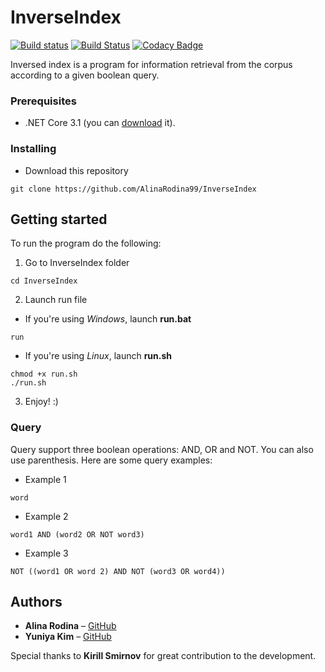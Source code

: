 # InverseIndex
[![Build status](https://ci.appveyor.com/api/projects/status/70nsp5hoy5oscwbp/branch/main?svg=true)](https://ci.appveyor.com/project/yuniyakim/inverseindex/branch/main)
[![Build Status](https://travis-ci.org/AlinaRodina99/InverseIndex.svg?branch=main)](https://travis-ci.org/AlinaRodina99/InverseIndex)
[![Codacy Badge](https://app.codacy.com/project/badge/Grade/b2d19a1377c84f24a0868565a0ed4207)](https://www.codacy.com/gh/AlinaRodina99/InverseIndex/dashboard?utm_source=github.com&amp;utm_medium=referral&amp;utm_content=AlinaRodina99/InverseIndex&amp;utm_campaign=Badge_Grade)


Inversed index is a program for information retrieval from the corpus according to a given boolean query.


### Prerequisites

* .NET Core 3.1 (you can [download](https://dotnet.microsoft.com/download/dotnet/3.1) it).


### Installing

* Download this repository
```
git clone https://github.com/AlinaRodina99/InverseIndex
```


## Getting started

To run the program do the following:


1. Go to InverseIndex folder
```
cd InverseIndex
```

2. Launch run file
 * If you're using *Windows*, launch **run.bat**
```
run
```
 * If you're using *Linux*, launch **run.sh**
```
chmod +x run.sh
./run.sh
```

3. Enjoy! :)



### Query
Query support three boolean operations: AND, OR and NOT. You can also use parenthesis.
Here are some query examples:

* Example 1

```
word
```

* Example 2

```
word1 AND (word2 OR NOT word3)
```

* Example 3

```
NOT ((word1 OR word 2) AND NOT (word3 OR word4))
```



## Authors

* **Alina Rodina** – [GitHub](https://github.com/AlinaRodina99)
* **Yuniya Kim** – [GitHub](https://github.com/YuniyaKim)

Special thanks to **Kirill Smirnov** for great contribution to the development.



